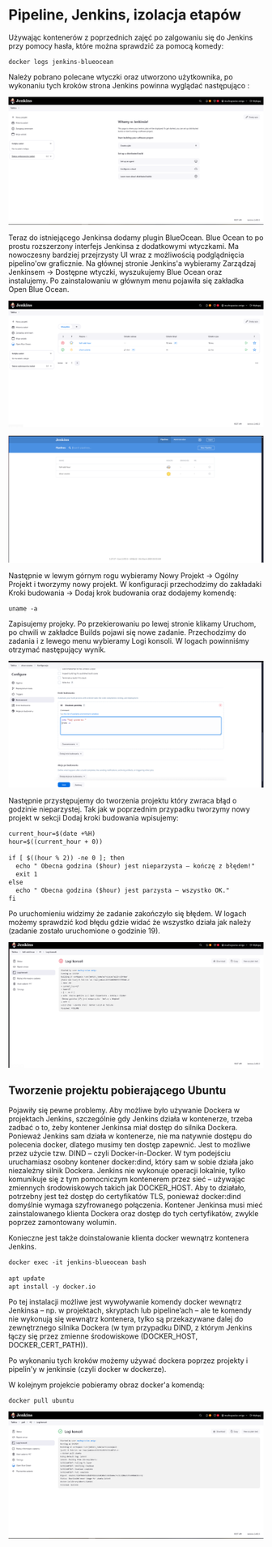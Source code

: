 # Pipeline, Jenkins, izolacja etapów

Używając kontenerów z poprzednich zajęć po zalgowaniu się do Jenkins przy pomocy hasła, które można sprawdzić za pomocą komedy: 
```
docker logs jenkins-blueocean
```

Należy pobrano polecane wtyczki oraz utworzono użytkownika, po wykonaniu tych kroków strona Jenkins powinna wyglądać następująco :

![alt text](screeny/lab5-jenkins.png)

Teraz do istniejącego Jenkinsa dodamy plugin BlueOcean. Blue Ocean to po prostu rozszerzony interfejs Jenkinsa z dodatkowymi wtyczkami. Ma nowoczesny bardziej przejrzysty UI wraz z możliwością podglądnięcia pipelino'ow graficznie. 
Na głównej stronie Jenkins'a wybieramy Zarządzaj Jenkinsem -> Dostępne wtyczki, wyszukujemy Blue Ocean oraz instalujemy. Po zainstalowaniu w głównym menu pojawiła się zakładka Open Blue Ocean.

![alt text](screeny/image.png)

![alt text](screeny/lab5-blue.png)

Następnie w lewym górnym rogu wybieramy Nowy Projekt -> Ogólny Projekt i tworzymy nowy projekt. 
W konfiguracji przechodzimy do zakładaki Kroki budowania -> Dodaj krok budowania oraz dodajemy komendę:
```
uname -a 
```

Zapisujemy projeky. Po przekierowaniu po lewej stronie klikamy Uruchom, po chwili w zakładce Builds pojawi się nowe zadanie. Przechodzimy do zadania i z lewego menu wybieramy Logi konsoli. W logach powinniśmy otrzymać następujący wynik.


![alt text](screeny/lab5-proj1.png)

Następnie przystępujemy do tworzenia projektu który zwraca błąd o godzinie nieparzystej. Tak jak w poprzednim przypadku tworzymy nowy projekt w sekcji Dodaj kroki budowania wpisujemy:
```
current_hour=$(date +%H)
hour=$((current_hour + 0))

if [ $((hour % 2)) -ne 0 ]; then
  echo " Obecna godzina ($hour) jest nieparzysta – kończę z błędem!"
  exit 1
else
  echo " Obecna godzina ($hour) jest parzysta – wszystko OK."
fi

```

Po uruchomieniu widzimy że zadanie zakończyło się błędem. W logach możemy sprawdzić kod błędu gdzie widać że wszystko działa jak należy (zadanie zostało uruchomione o godzinie 19).

![alt text](screeny/image-1.png)

## Tworzenie projektu pobierającego Ubuntu

Pojawiły się pewne problemy. Aby możliwe było używanie Dockera w projektach Jenkins, szczególnie gdy Jenkins działa w kontenerze, trzeba zadbać o to, żeby kontener Jenkinsa miał dostęp do silnika Dockera. Ponieważ Jenkins sam działa w kontenerze, nie ma natywnie dostępu do polecenia docker, dlatego musimy ten dostęp zapewnić. Jest to możliwe przez użycie tzw. DIND – czyli Docker-in-Docker. W tym podejściu uruchamiasz osobny kontener docker:dind, który sam w sobie działa jako niezależny silnik Dockera. Jenkins nie wykonuje operacji lokalnie, tylko komunikuje się z tym pomocniczym kontenerem przez sieć – używając zmiennych środowiskowych takich jak DOCKER_HOST. Aby to działało, potrzebny jest też dostęp do certyfikatów TLS, ponieważ docker:dind domyślnie wymaga szyfrowanego połączenia. Kontener Jenkinsa musi mieć zainstalowanego klienta Dockera oraz dostęp do tych certyfikatów, zwykle poprzez zamontowany wolumin.

Konieczne jest także doinstalowanie klienta docker wewnątrz kontenera Jenkins. 
```
docker exec -it jenkins-blueocean bash

apt update
apt install -y docker.io
```
Po tej instalacji możliwe jest wywoływanie komendy docker wewnątrz Jenkinsa – np. w projektach, skryptach lub pipeline’ach – ale te komendy nie wykonują się wewnątrz kontenera, tylko są przekazywane dalej do zewnętrznego silnika Dockera (w tym przypadku DIND,  z którym Jenkins łączy się przez zmienne środowiskowe (DOCKER_HOST, DOCKER_CERT_PATH)).

Po wykonaniu tych kroków możemy używać dockera poprzez projekty i pipelin'y w jenkinsie (czyli docker w dockerze).

W kolejnym projekcie pobieramy obraz docker'a komendą:

```
docker pull ubuntu
```

![alt text](screeny/lab5-ubuntu.png)